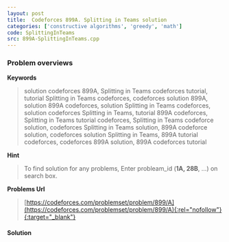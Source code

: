 ```yaml
---
layout: post
title:  Codeforces 899A. Splitting in Teams solution
categories: ['constructive algorithms', 'greedy', 'math']
code: SplittingInTeams
src: 899A-SplittingInTeams.cpp
---
```

### **Problem overviews**

**Keywords**
> solution codeforces 899A, Splitting in Teams codeforces tutorial, tutorial Splitting in Teams codeforces, codeforces solution 899A, solution 899A codeforces, solution Splitting in Teams codeforces, solution codeforces Splitting in Teams, tutorial 899A codeforces, Splitting in Teams tutorial codeforces, Splitting in Teams codeforce solution, codeforces Splitting in Teams solution, 899A codeforce solution, codeforces solution Splitting in Teams, 899A tutorial codeforces, codeforces 899A solution, 899A codeforces tutorial

**Hint**
> To find solution for any problems, Enter probleam_id (**1A, 28B**, ...) on search box. 

**Problems Url**
> [https://codeforces.com/problemset/problem/899/A](https://codeforces.com/problemset/problem/899/A){:rel="nofollow"}{:target="_blank"}

#### **Solution**



